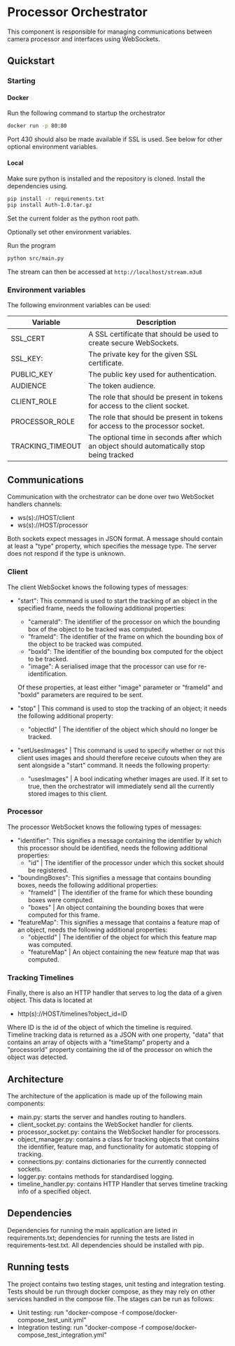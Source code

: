 # Processor Orchestrator

This component is responsible for managing communications between camera processor and interfaces using WebSockets.

## Quickstart

### Starting

#### Docker

Run the following command to startup the orchestrator

```bash
docker run -p 80:80
```

Port 430 should also be made available if SSL is used. See below for other optional environment variables.

#### Local

Make sure python is installed and the repository is cloned. Install the dependencies using.

```bash
pip install -r requirements.txt
pip install Auth-1.0.tar.gz
```

Set the current folder as the python root path.

Optionally set other environment variables.

Run the program

```bash
python src/main.py
```

The stream can then be accessed at `http://localhost/stream.m3u8`

### Environment variables
The following environment variables can be used:

| Variable         | Description                                                                                |
| ---------------- | ------------------------------------------------------------------------------------------ |
| SSL_CERT         | A SSL certificate that should be used to create secure WebSockets.                         |
| SSL_KEY:         | The private key for the given SSL certificate.                                             |
| PUBLIC_KEY       | The public key used for authentication.                                                    |
| AUDIENCE         | The token audience.                                                                        |
| CLIENT_ROLE      | The role that should be present in tokens for access to the client socket.                 |
| PROCESSOR_ROLE   | The role that should be present in tokens for access to the processor socket.              |
| TRACKING_TIMEOUT | The optional time in seconds after which an object should automatically stop being tracked |

## Communications
Communication with the orchestrator can be done over two WebSocket handlers channels:
- ws(s)://HOST/client
- ws(s)://HOST/processor

Both sockets expect messages in JSON format. A message should contain at least a 
"type" property, which specifies the message type. The server does not respond if the type is unknown.

### Client
The client WebSocket knows the following types of messages:
- "start": This command is used to start the tracking of an object in the specified frame,
  needs the following additional properties:
  - "cameraId": The identifier of the processor on which the bounding box of the object to be tracked was computed.
  - "frameId": The identifier of the frame on which the bounding box of the object to be tracked was computed.
  - "boxId": The identifier of the bounding box computed for the object to be tracked.
  - "image": A serialised image that the processor can use for re-identification.

  Of these properties, at least either "image" parameter or "frameId" and "boxId" parameters are required to be sent.
- "stop" | This command is used to stop the tracking of an object; it needs the following additional property:
  - "objectId" | The identifier of the object which should no longer be tracked.
- "setUsesImages" | This command is used to specify whether or not this client uses images and should therefore
receive cutouts when they are sent alongside a "start" command. It needs the following property:
  - "usesImages" | A bool indicating whether images are used. If it set to true, then the orchestrator will immediately send all the currently stored images to this client.

### Processor
The processor WebSocket knows the following types of messages:
- "identifier": This signifies a message containing the identifier by which this processor
  should be identified, needs the following additional properties:
  - "id" | The identifier of the processor under which this socket should be registered.
- "boundingBoxes": This signifies a message that contains bounding boxes, 
  needs the following additional properties:
  - "frameId" | The identifier of the frame for which these bounding boxes were computed.
  - "boxes"   | An object containing the bounding boxes that were computed for this frame.
- "featureMap": This signifies a message that contains a feature map of an object,
  needs the following additional properties:
  - "objectId"   | The identifier of the object for which this feature map was computed.
  - "featureMap" | An object containing the new feature map that was computed.
  
### Tracking Timelines
Finally, there is also an HTTP handler that serves to log the data of a given object.
This data is located at 
- http(s)://HOST/timelines?object_id=ID

Where ID is the id of the object of which the timeline is required.  
Timeline tracking data is returned as a JSON with one property, "data" that contains an array of objects with a "timeStamp" property and a "processorId" property containing the id of the processor on which the object was detected.

## Architecture
The architecture of the application is made up of the following main components:
- main.py: starts the server and handles routing to handlers.
- client_socket.py: contains the WebSocket handler for clients.
- processor_socket.py: contains the WebSocket handler for processors.
- object_manager.py: contains a class for tracking objects that contains the identifier, feature map, and functionality for automatic stopping of tracking.
- connections.py: contains dictionaries for the currently connected sockets.
- logger.py: contains methods for standardised logging.
- timeline_handler.py: contains HTTP Handler that serves timeline tracking info of a specified object.

## Dependencies
Dependencies for running the main application are listed in requirements.txt; 
dependencies for running the tests are listed in requirements-test.txt. All dependencies
should be installed with pip.

## Running tests
The project contains two testing stages, unit testing and integration testing.
Tests should be run through docker compose, as they may rely on other services handled in the compose file.
The stages can be run as follows:
- Unit testing: run "docker-compose -f compose/docker-compose_test_unit.yml"
- Integration testing: run "docker-compose -f compose/docker-compose_test_integration.yml"

